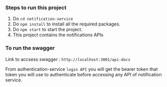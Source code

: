 ### Steps to run this project

1. Do `cd notification-service`
2. Do `npm install` to install all the required packages.
3. Do `npm start` to start the project.
4. This project contains the notifications APIs

### To run the swagger

Link to accsess swagger : `http://localhost:3001/api-docs`

From authentication-service `login API` you will get the bearer token that token you will use to authenticate before accessing any API of notification service.
